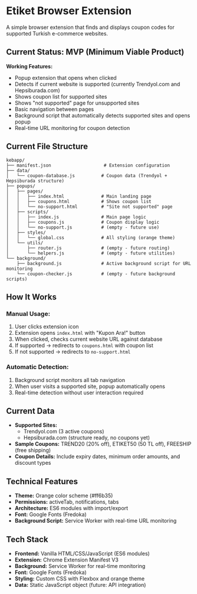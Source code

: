 # Etiket Browser Extension

A simple browser extension that finds and displays coupon codes for supported Turkish e-commerce websites.

## Current Status: MVP (Minimum Viable Product)

**Working Features:**

- Popup extension that opens when clicked
- Detects if current website is supported (currently Trendyol.com and Hepsiburada.com)
- Shows coupon list for supported sites
- Shows "not supported" page for unsupported sites
- Basic navigation between pages
- Background script that automatically detects supported sites and opens popup
- Real-time URL monitoring for coupon detection

## Current File Structure

```
kebapp/
├── manifest.json                    # Extension configuration
├── data/
│   └── coupon-database.js          # Coupon data (Trendyol + Hepsiburada structure)
├── popups/
│   ├── pages/
│   │   ├── index.html              # Main landing page
│   │   ├── coupons.html            # Shows coupon list
│   │   └── no-support.html         # "Site not supported" page
│   ├── scripts/
│   │   ├── index.js                # Main page logic
│   │   ├── coupons.js              # Coupon display logic
│   │   └── no-support.js           # (empty - future use)
│   ├── styles/
│   │   └── global.css              # All styling (orange theme)
│   └── utils/
│       ├── router.js               # (empty - future routing)
│       └── helpers.js              # (empty - future utilities)
└── background/
    ├── background.js               # Active background script for URL monitoring
    └── coupon-checker.js           # (empty - future background scripts)
```

## How It Works

### Manual Usage:

1. User clicks extension icon
2. Extension opens `index.html` with "Kupon Ara!" button
3. When clicked, checks current website URL against database
4. If supported → redirects to `coupons.html` with coupon list
5. If not supported → redirects to `no-support.html`

### Automatic Detection:

1. Background script monitors all tab navigation
2. When user visits a supported site, popup automatically opens
3. Real-time detection without user interaction required

## Current Data

- **Supported Sites:**
  - Trendyol.com (3 active coupons)
  - Hepsiburada.com (structure ready, no coupons yet)
- **Sample Coupons:** TREND20 (20% off), ETIKET50 (50 TL off), FREESHIP (free shipping)
- **Coupon Details:** Include expiry dates, minimum order amounts, and discount types

## Technical Features

- **Theme:** Orange color scheme (#ff6b35)
- **Permissions:** activeTab, notifications, tabs
- **Architecture:** ES6 modules with import/export
- **Font:** Google Fonts (Fredoka)
- **Background Script:** Service Worker with real-time URL monitoring

## Tech Stack

- **Frontend:** Vanilla HTML/CSS/JavaScript (ES6 modules)
- **Extension:** Chrome Extension Manifest V3
- **Background:** Service Worker for real-time monitoring
- **Font:** Google Fonts (Fredoka)
- **Styling:** Custom CSS with Flexbox and orange theme
- **Data:** Static JavaScript object (future: API integration)
